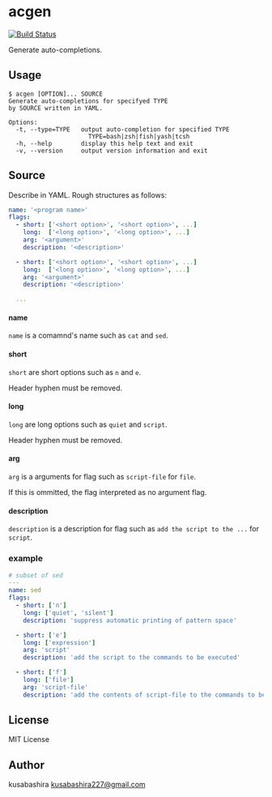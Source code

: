 acgen
=====

[![Build Status](https://travis-ci.org/kusabashira/acgen.svg?branch=master)](https://travis-ci.org/kusabashira/acgen)

Generate auto-completions.

Usage
-----

```
$ acgen [OPTION]... SOURCE
Generate auto-completions for specifyed TYPE
by SOURCE written in YAML.

Options:
  -t, --type=TYPE   output auto-completion for specified TYPE
                      TYPE=bash|zsh|fish|yash|tcsh
  -h, --help        display this help text and exit
  -v, --version     output version information and exit
```

Source
------

Describe in YAML.
Rough structures as follows:

```yaml
name: '<program name>'
flags:
  - short: ['<short option>', '<short option>', ...]
    long:  ['<long option>', '<long option>', ...]
    arg: '<argument>'
    description: '<description>'

  - short: ['<short option>', '<short option>', ...]
    long:  ['<long option>', '<long option>', ...]
    arg: '<argument>'
    description: '<description>'

  ...
```

#### name

`name` is a comamnd's name such as `cat` and `sed`.

#### short

`short` are short options
such as `n` and `e`.

Header hyphen must be removed.

#### long

`long` are long options
such as `quiet` and `script`.

Header hyphen must be removed.

#### arg

`arg` is a arguments for flag
such as `script-file` for `file`.

If this is ommitted, the flag interpreted as no argument flag.

#### description

`description` is a description for flag
such as `add the script to the ...` for `script`.

### example

```yaml
# subset of sed
---
name: sed
flags:
  - short: ['n']
    long: ['quiet', 'silent']
    description: 'suppress automatic printing of pattern space'

  - short: ['e']
    long: ['expression']
    arg: 'script'
    description: 'add the script to the commands to be executed'

  - short: ['f']
    long: ['file']
    arg: 'script-file'
    description: 'add the contents of script-file to the commands to be executed'
```

License
-------

MIT License

Author
------

kusabashira <kusabashira227@gmail.com>
